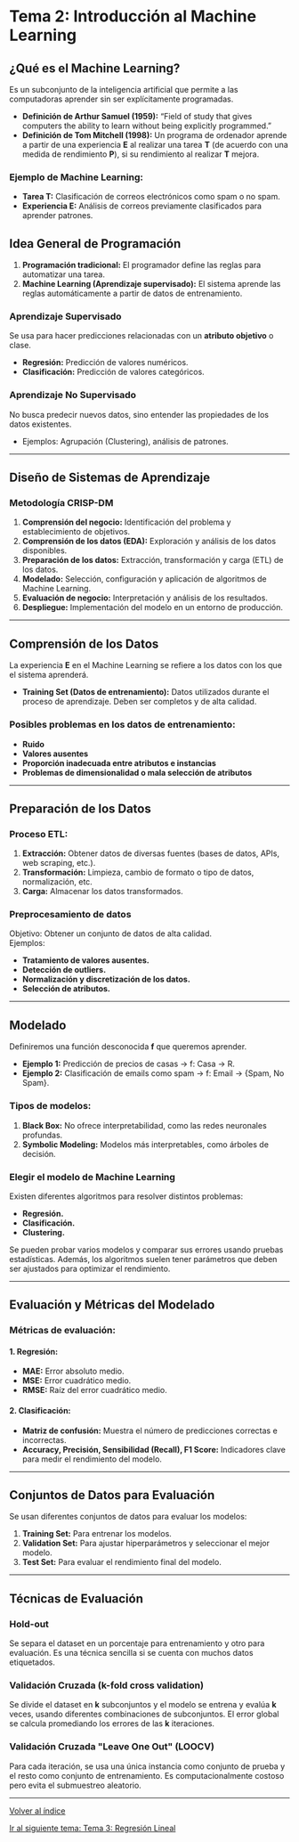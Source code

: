 # Tema 2: Introducción al Machine Learning

## ¿Qué es el Machine Learning?
Es un subconjunto de la inteligencia artificial que permite a las computadoras aprender sin ser explícitamente programadas.  
- **Definición de Arthur Samuel (1959):** “Field of study that gives computers the ability to learn without being explicitly programmed.”  
- **Definición de Tom Mitchell (1998):** Un programa de ordenador aprende a partir de una experiencia **E** al realizar una tarea **T** (de acuerdo con una medida de rendimiento **P**), si su rendimiento al realizar **T** mejora.

### Ejemplo de Machine Learning:
- **Tarea T:** Clasificación de correos electrónicos como spam o no spam.
- **Experiencia E:** Análisis de correos previamente clasificados para aprender patrones.

## Idea General de Programación
1. **Programación tradicional:** El programador define las reglas para automatizar una tarea.
2. **Machine Learning (Aprendizaje supervisado):** El sistema aprende las reglas automáticamente a partir de datos de entrenamiento.

### Aprendizaje Supervisado
Se usa para hacer predicciones relacionadas con un **atributo objetivo** o clase.
- **Regresión:** Predicción de valores numéricos.
- **Clasificación:** Predicción de valores categóricos.

### Aprendizaje No Supervisado
No busca predecir nuevos datos, sino entender las propiedades de los datos existentes.
- Ejemplos: Agrupación (Clustering), análisis de patrones.

---

## Diseño de Sistemas de Aprendizaje

### Metodología CRISP-DM
1. **Comprensión del negocio:** Identificación del problema y establecimiento de objetivos.
2. **Comprensión de los datos (EDA):** Exploración y análisis de los datos disponibles.
3. **Preparación de los datos:** Extracción, transformación y carga (ETL) de los datos.
4. **Modelado:** Selección, configuración y aplicación de algoritmos de Machine Learning.
5. **Evaluación de negocio:** Interpretación y análisis de los resultados.
6. **Despliegue:** Implementación del modelo en un entorno de producción.

---

## Comprensión de los Datos

La experiencia **E** en el Machine Learning se refiere a los datos con los que el sistema aprenderá.
- **Training Set (Datos de entrenamiento):** Datos utilizados durante el proceso de aprendizaje. Deben ser completos y de alta calidad.

### Posibles problemas en los datos de entrenamiento:
- **Ruido**
- **Valores ausentes**
- **Proporción inadecuada entre atributos e instancias**
- **Problemas de dimensionalidad o mala selección de atributos**

---

## Preparación de los Datos

### Proceso ETL:
1. **Extracción:** Obtener datos de diversas fuentes (bases de datos, APIs, web scraping, etc.).
2. **Transformación:** Limpieza, cambio de formato o tipo de datos, normalización, etc.
3. **Carga:** Almacenar los datos transformados.

### Preprocesamiento de datos
Objetivo: Obtener un conjunto de datos de alta calidad.  
Ejemplos:
- **Tratamiento de valores ausentes.**
- **Detección de outliers.**
- **Normalización y discretización de los datos.**
- **Selección de atributos.**

---

## Modelado

Definiremos una función desconocida **f** que queremos aprender.
- **Ejemplo 1:** Predicción de precios de casas → f: Casa → R.
- **Ejemplo 2:** Clasificación de emails como spam → f: Email → {Spam, No Spam}.

### Tipos de modelos:
1. **Black Box:** No ofrece interpretabilidad, como las redes neuronales profundas.
2. **Symbolic Modeling:** Modelos más interpretables, como árboles de decisión.

### Elegir el modelo de Machine Learning
Existen diferentes algoritmos para resolver distintos problemas:
- **Regresión.**
- **Clasificación.**
- **Clustering.**

Se pueden probar varios modelos y comparar sus errores usando pruebas estadísticas. Además, los algoritmos suelen tener parámetros que deben ser ajustados para optimizar el rendimiento.

---

## Evaluación y Métricas del Modelado

### Métricas de evaluación:

#### 1. **Regresión:**
- **MAE:** Error absoluto medio.
- **MSE:** Error cuadrático medio.
- **RMSE:** Raíz del error cuadrático medio.

#### 2. **Clasificación:**
- **Matriz de confusión:** Muestra el número de predicciones correctas e incorrectas.
- **Accuracy, Precisión, Sensibilidad (Recall), F1 Score:** Indicadores clave para medir el rendimiento del modelo.

---

## Conjuntos de Datos para Evaluación

Se usan diferentes conjuntos de datos para evaluar los modelos:
1. **Training Set:** Para entrenar los modelos.
2. **Validation Set:** Para ajustar hiperparámetros y seleccionar el mejor modelo.
3. **Test Set:** Para evaluar el rendimiento final del modelo.

---

## Técnicas de Evaluación

### Hold-out
Se separa el dataset en un porcentaje para entrenamiento y otro para evaluación. Es una técnica sencilla si se cuenta con muchos datos etiquetados.

### Validación Cruzada (k-fold cross validation)
Se divide el dataset en **k** subconjuntos y el modelo se entrena y evalúa **k** veces, usando diferentes combinaciones de subconjuntos. El error global se calcula promediando los errores de las **k** iteraciones.

### Validación Cruzada "Leave One Out" (LOOCV)
Para cada iteración, se usa una única instancia como conjunto de prueba y el resto como conjunto de entrenamiento. Es computacionalmente costoso pero evita el submuestreo aleatorio.

---


[Volver al índice](../README.md)

[Ir al siguiente tema: Tema 3: Regresión Lineal](Tema3/Tema3.md)
